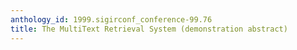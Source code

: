 ```yaml
---
anthology_id: 1999.sigirconf_conference-99.76
title: The MultiText Retrieval System (demonstration abstract)
---
```

